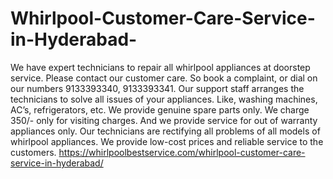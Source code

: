 # Whirlpool-Customer-Care-Service-in-Hyderabad-
 We have expert technicians to repair all whirlpool appliances at doorstep service. Please contact our customer care. So book a complaint, or dial on our numbers 9133393340, 9133393341. Our support staff arranges the technicians to solve all issues of your appliances.  Like, washing machines, AC’s, refrigerators, etc. We provide genuine spare parts only. We charge 350/- only for visiting charges. And we provide service for out of warranty appliances only.   Our technicians are rectifying all problems of all models of whirlpool appliances. We provide low-cost prices and reliable service to the customers.   https://whirlpoolbestservice.com/whirlpool-customer-care-service-in-hyderabad/
